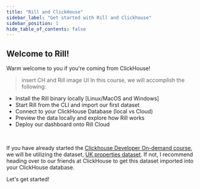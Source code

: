 ```yaml
---
title: "Rill and ClickHouse"
sidebar_label: "Get started with Rill and Clickhouse"
sidebar_position: 1
hide_table_of_contents: false
---
```

## Welcome to Rill!

Warm welcome to you if you're coming from ClickHouse!
> insert CH and Rill  image UI
In this course, we will accomplish the following:

- Install the Rill binary locally [Linux/MacOS and Windows]
- Start Rill from the CLI and import our first dataset
- Connect to your ClickHouse Database (local vs Cloud)
- Preview the data locally and explore how Rill works
- Deploy our dashboard onto Rill Cloud

<br />

If you have already started the <a href ='https://learn.clickhouse.com/visitor_catalog_class/show/1328973/ClickHouse-Developer-Learning-Path' target="_blank"> Clickhouse Developer On-demand course</a>, we will be utilizing the dataset, [UK properties dataset](https://clickhouse.com/docs/en/getting-started/example-datasets/uk-price-paid). If not, I recommend heading over to our friends at ClickHouse to get this dataset imported into your ClickHouse database.

Let's get started!

